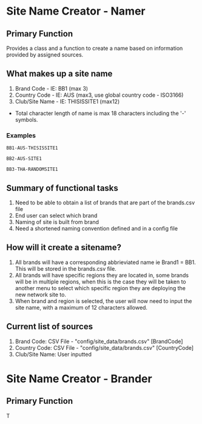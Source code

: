 # Site Name Creator - Namer

## Primary Function
Provides a class and a function to create a name based on information provided by assigned sources.

## What makes up a site name

1. Brand Code - IE: BB1 (max 3)
2. Country Code - IE: AUS (max3, use global country code - ISO3166)
3. Club/Site Name - IE: THISISSITE1 (max12)

- Total character length of name is max 18 characters including the '-' symbols.

### Examples

```text
BB1-AUS-THISISSITE1
```

```text
BB2-AUS-SITE1
```

```text
BB3-THA-RANDOMSITE1
```

## Summary of functional tasks

1. Need to be able to obtain a list of brands that are part of the brands.csv file
2. End user can select which brand
3. Naming of site is built from brand
4. Need a shortened naming convention defined and in a config file


## How will it create a sitename?

1. All brands will have a corresponding abbrieviated name ie Brand1 = BB1. This will be stored in the brands.csv file.
2. All brands will have specific regions they are located in, some brands will be in multiple regions, when this is the case they will be taken to another menu to select which specific region they are deploying the new network site to.
3. When brand and region is selected, the user will now need to input the site name, with a maximum of 12 characters allowed.

## Current list of sources

1. Brand Code: CSV File - "config/site_data/brands.csv" [BrandCode]
2. Country Code: CSV File - "config/site_data/brands.csv" [CountryCode]
3. Club/Site Name: User inputted

# Site Name Creator - Brander

## Primary Function
T